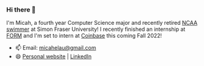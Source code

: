 ### Hi there 👋

I'm Micah, a fourth year Computer Science major and recently retired [NCAA swimmer](https://athletics.sfu.ca/sports/mens-swimming-and-diving/roster/micah-lau/4908) at Simon Fraser University!
I recently finished an internship at [FORM](https://ca.formswim.com/) and I'm set to intern at [Coinbase](https://www.coinbase.com/) this coming Fall 2022! 

- 📫 Email: micahelau@gmail.com
- 😄 [Personal website](http://micahlau.com/) | [LinkedIn](https://www.linkedin.com/in/micahlau/)
